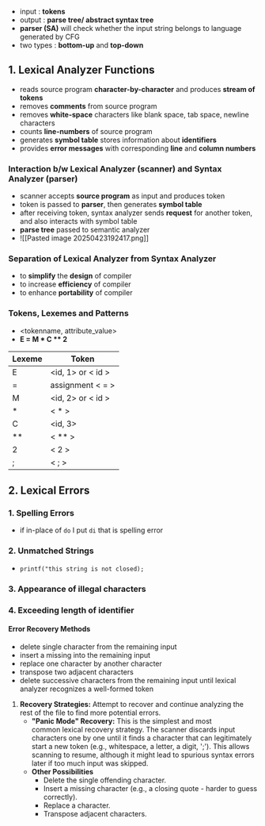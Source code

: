 - input : **tokens** 
- output : **parse tree/ abstract syntax tree**
- **parser (SA)** will check whether the input string belongs to language generated by CFG
- two types : **bottom-up** and **top-down** 

## 1. Lexical Analyzer Functions
- reads source program **character-by-character** and produces **stream of tokens**
- removes **comments** from source program 
- removes **white-space** characters like blank space, tab space, newline characters
- counts **line-numbers** of source program
- generates **symbol table** stores information about **identifiers** 
- provides **error messages** with corresponding **line** and **column numbers** 

### Interaction b/w Lexical Analyzer (scanner) and Syntax Analyzer (parser)
- scanner accepts **source program** as input and produces token
- token is passed to **parser**, then generates **symbol table**  
- after receiving token, syntax analyzer sends **request** for another token, and also interacts with symbol table 
- **parse tree** passed to semantic analyzer
- ![[Pasted image 20250423192417.png]]

### Separation of Lexical Analyzer from Syntax Analyzer
- to **simplify** the **design** of compiler
- to increase **efficiency** of compiler
- to enhance **portability** of compiler

### Tokens, Lexemes and Patterns
- <tokenname, attribute_value> 
- **E = M * C ** 2**

| Lexeme | Token             |
| ------ | ----------------- |
| E      | <id, 1> or < id > |
| =      | assignment < = >  |
| M      | <id, 2> or < id > |
| *      | < * >             |
| C      | <id, 3>           |
| **     | < ** >            |
| 2      | < 2 >             |
| ;      | < ; >             |
## 2. Lexical Errors

### 1. Spelling Errors
- if in-place of ```do``` I put ```di``` that is spelling error
### 2. Unmatched Strings
- ```printf("this string is not closed);```
### 3. Appearance of illegal characters

### 4. Exceeding length of identifier

#### Error Recovery Methods
- delete single character from the remaining input
- insert a missing into the remaining input
- replace one character by another character
- transpose two adjacent characters
- delete successive characters from the remaining input until lexical analyzer recognizes a well-formed token

1. **Recovery Strategies:** Attempt to recover and continue analyzing the rest of the file to find more potential errors.
    - **"Panic Mode" Recovery:** This is the simplest and most common lexical recovery strategy. The scanner discards input characters one by one until it finds a character that can legitimately start a new token (e.g., whitespace, a letter, a digit, ';'). This allows scanning to resume, although it might lead to spurious syntax errors later if too much input was skipped.
    - **Other Possibilities**
        - Delete the single offending character.
        - Insert a missing character (e.g., a closing quote - harder to guess correctly).
        - Replace a character.
        - Transpose adjacent characters.  
